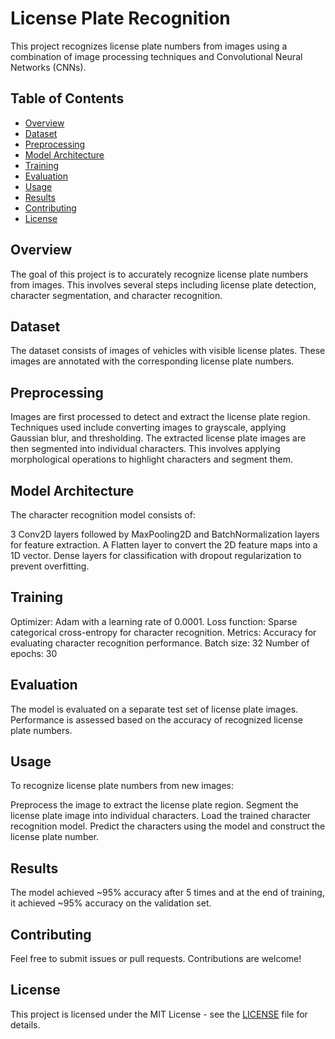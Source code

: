 # License Plate Recognition

This project recognizes license plate numbers from images using a combination of image processing techniques and Convolutional Neural Networks (CNNs).

## Table of Contents

- [Overview](#overview)
- [Dataset](#dataset)
- [Preprocessing](#preprocessing)
- [Model Architecture](#model-architecture)
- [Training](#training)
- [Evaluation](#evaluation)
- [Usage](#usage)
- [Results](#results)
- [Contributing](#contributing)
- [License](#license)

## Overview

The goal of this project is to accurately recognize license plate numbers from images. This involves several steps including license plate detection, character segmentation, and character recognition.

## Dataset

The dataset consists of images of vehicles with visible license plates. These images are annotated with the corresponding license plate numbers.

## Preprocessing
Images are first processed to detect and extract the license plate region.
Techniques used include converting images to grayscale, applying Gaussian blur, and thresholding.
The extracted license plate images are then segmented into individual characters.
This involves applying morphological operations to highlight characters and segment them.

## Model Architecture
The character recognition model consists of:

3 Conv2D layers followed by MaxPooling2D and BatchNormalization layers for feature extraction.
A Flatten layer to convert the 2D feature maps into a 1D vector.
Dense layers for classification with dropout regularization to prevent overfitting.

## Training

Optimizer: Adam with a learning rate of 0.0001.
Loss function: Sparse categorical cross-entropy for character recognition.
Metrics: Accuracy for evaluating character recognition performance.
Batch size: 32
Number of epochs: 30

## Evaluation

The model is evaluated on a separate test set of license plate images. Performance is assessed based on the accuracy of recognized license plate numbers.
## Usage

To recognize license plate numbers from new images:

Preprocess the image to extract the license plate region.
Segment the license plate image into individual characters.
Load the trained character recognition model.
Predict the characters using the model and construct the license plate number.

## Results
The model achieved ~95% accuracy after 5 times and at the end of training, it achieved ~95% accuracy on the validation set.

## Contributing

Feel free to submit issues or pull requests. Contributions are welcome!

## License

This project is licensed under the MIT License - see the [LICENSE](LICENSE) file for details.
